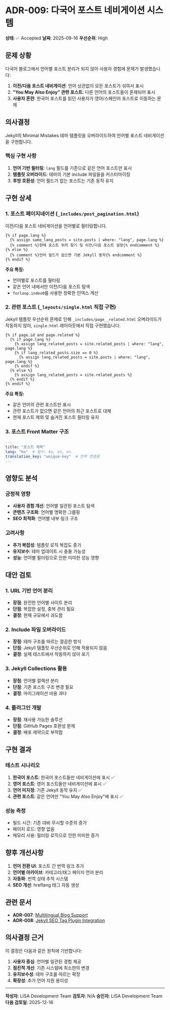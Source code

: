 # ADR-009: 다국어 포스트 네비게이션 시스템

**상태**: ✅ Accepted
**날짜**: 2025-09-16
**우선순위**: High

## 문제 상황

다국어 블로그에서 언어별 포스트 분리가 되지 않아 사용자 경험에 문제가 발생했습니다:

1. **이전/다음 포스트 네비게이션**: 언어 상관없이 모든 포스트가 섞여서 표시
2. **"You May Also Enjoy" 관련 포스트**: 다른 언어의 포스트들이 혼재되어 표시
3. **사용자 혼란**: 한국어 포스트를 읽던 사용자가 영어/스페인어 포스트로 이동하는 문제

## 의사결정

Jekyll의 Minimal Mistakes 테마 템플릿을 오버라이드하여 언어별 포스트 네비게이션을 구현합니다.

### 핵심 구현 사항

1. **언어 기반 필터링**: `lang` 필드를 기준으로 같은 언어 포스트만 표시
2. **템플릿 오버라이드**: 테마의 기본 include 파일들을 커스터마이징
3. **후방 호환성**: 언어 필드가 없는 포스트는 기존 동작 유지

## 구현 상세

### 1. 포스트 페이지네이션 (`_includes/post_pagination.html`)

이전/다음 포스트 네비게이션을 언어별로 필터링합니다.

```liquid
{% if page.lang %}
  {% assign same_lang_posts = site.posts | where: "lang", page.lang %}
  {% comment %}현재 포스트 위치 찾기 및 이전/다음 포스트 설정{% endcomment %}
{% else %}
  {% comment %}언어 필드가 없으면 기본 Jekyll 동작{% endcomment %}
{% endif %}
```

**주요 특징:**
- 언어별로 포스트를 필터링
- 같은 언어 내에서만 이전/다음 포스트 탐색
- `forloop.index0`를 사용한 정확한 인덱스 계산

### 2. 관련 포스트 (`_layouts/single.html` 직접 구현)

Jekyll 템플릿 우선순위 문제로 인해 `_includes/page__related.html` 오버라이드가 작동하지 않아, `single.html` 레이아웃에서 직접 구현했습니다.

```liquid
{% if page.id and page.related %}
  {% if page.lang %}
    {% assign lang_related_posts = site.related_posts | where: "lang", page.lang %}
    {% if lang_related_posts.size == 0 %}
      {% assign lang_related_posts = site.posts | where: "lang", page.lang %}
    {% endif %}
  {% else %}
    {% assign lang_related_posts = site.related_posts %}
  {% endif %}
{% endif %}
```

**주요 특징:**
- 같은 언어의 관련 포스트만 표시
- 관련 포스트가 없으면 같은 언어의 최근 포스트로 대체
- 현재 포스트 제외 및 숨겨진 포스트 필터링 유지

### 3. 포스트 Front Matter 구조

```yaml
---
title: "포스트 제목"
lang: "ko"  # 필수: ko, en, es
translation_key: "unique-key"  # 번역 연결용
---
```

## 영향도 분석

### 긍정적 영향
- **사용자 경험 개선**: 언어별 일관된 포스트 탐색
- **콘텐츠 구조화**: 언어별 명확한 그룹핑
- **SEO 최적화**: 언어별 내부 링크 구조

### 고려사항
- **추가 복잡성**: 템플릿 로직 복잡도 증가
- **유지보수**: 테마 업데이트 시 충돌 가능성
- **성능**: 언어별 필터링으로 인한 미미한 성능 영향

## 대안 검토

### 1. URL 기반 언어 분리
- **장점**: 완전한 언어별 사이트 분리
- **단점**: 복잡한 설정, 중복 관리 필요
- **결정**: 현재 규모에서 과도함

### 2. Include 파일 오버라이드
- **장점**: 테마 구조를 따르는 깔끔한 방식
- **단점**: Jekyll 템플릿 우선순위로 인해 적용되지 않음
- **결정**: 실제 테스트에서 작동하지 않아 포기

### 3. Jekyll Collections 활용
- **장점**: 언어별 컬렉션 분리
- **단점**: 기존 포스트 구조 변경 필요
- **결정**: 마이그레이션 비용 과다

### 4. 플러그인 개발
- **장점**: 재사용 가능한 솔루션
- **단점**: GitHub Pages 호환성 문제
- **결정**: 배포 제약으로 부적합

## 구현 결과

### 테스트 시나리오
1. **한국어 포스트**: 한국어 포스트들만 네비게이션에 표시 ✅
2. **영어 포스트**: 영어 포스트들만 네비게이션에 표시 ✅
3. **언어 미지정**: 기존 Jekyll 동작 유지 ✅
4. **관련 포스트**: 같은 언어만 "You May Also Enjoy"에 표시 ✅

### 성능 측정
- 빌드 시간: 기존 대비 무시할 수준의 증가
- 페이지 로드: 영향 없음
- 메모리 사용: 필터링 로직으로 인한 미미한 증가

## 향후 개선사항

1. **언어 전환 UI**: 포스트 간 번역 링크 추가
2. **언어별 아카이브**: 카테고리/태그 페이지 언어 분리
3. **자동화**: 번역 상태 추적 시스템
4. **SEO 개선**: hreflang 태그 자동 생성

## 관련 문서

- **ADR-007**: [Multilingual Blog Support](./ADR-007-multilingual-blog-support.md)
- **ADR-008**: [Jekyll SEO Tag Plugin Integration](./ADR-008-jekyll-seo-tag-plugin-integration.md)

## 의사결정 근거

이 결정은 다음과 같은 원칙에 기반합니다:

1. **사용자 중심**: 언어별 일관된 경험 제공
2. **점진적 개선**: 기존 시스템에 최소한의 변경
3. **유지보수성**: 테마 구조를 따르는 확장
4. **확장성**: 추가 언어 지원 용이성

---

**작성자**: LISA Development Team
**검토자**: N/A
**승인자**: LISA Development Team
**다음 검토일**: 2025-12-16